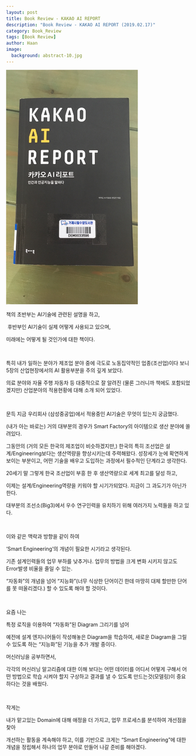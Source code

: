 ```yaml
---
layout: post
title: Book Review - KAKAO AI REPORT
description: "Book Review - KAKAO AI REPORT (2019.02.17)" 
category: Book_Review
tags: [Book Review]
author: Haan
image:
  background: abstract-10.jpg
---
```

<img src="/assets/img/BR_190217.jpg" width="360">
<br/>
<p>책의 초반부는 AI기술에 관련된 설명을 하고,</p>
<p> 후반부인 AI기술이 실제 어떻게 사용되고 있으며, </p>
<p>미래에는 어떻게 될 것인가에 대한 책이다.</p>
<br>
<p>특히 내가 일하는 분야가 제조업 분야 중에 극도로 노동집약적인 업종(조선업)이다 보니 5장의 산업현장에서의 AI 활용부분을 주의 깊게 보았다.</p>
<p>의료 분야와 자율 주행 자동차 등 대중적으로 잘 알려진 (물론 그러니까 책에도 포함되었겠지만) 산업분야의 적용현황에 대해 소개 되어 있었다.</p>
<br>
<p>문득 지금 우리회사 (삼성중공업)에서 적용중인 AI기술은 무엇이 있는지 궁금했다.</p>
<p>(내가 아는 바로는) 거의 대부분의 경우가 Smart Factory의 아이템으로 생산 분야에 쏠려있다.</p>
<p>그동안의 (거의 모든 한국의 제조업이 비슷하겠지만,) 한국의 특히 조선업은 설계/Engineering보다는 생산역량을 향상시키는데 주력해왔다. 성장세가 눈에 확연하게 보이는 부분이고, 어떤 기술을 배우고 도입하는 과정에서 필수적인 단계라고 생각한다.</p>
<p>20세기 말 그렇게 한국 조선업이 부흥 한 후 생산역량으로 세계 최고를 달성 하고,</p>
<p>이제는 설계/Engineering역량을 키워야 할 시기가되었다. 지금이 그 과도기가 아닌가 한다.</p>
<p>대부분의 조선소(Big3)에서 우수 연구인력을 유치하기 위해 여러가지 노력들을 하고 있다.</p>
<br>
<p>이와 같은 맥락과 방향을 같이 하여 </p>
<p>‘Smart Engineering’의 개념이 필요한 시기라고 생각된다.</p>
<p>기존 설계인력들의 업무 부하를 낮추거나. 업무의 방법을 크게 변화 시키지 않고도 Error발생 비율을 줄일 수 있는. </p>
<p>“자동화”의 개념을 넘어 “지능화”(너무 식상한 단어이긴 한데 마땅히 대체 할만한 단어를 못 떠올리겠다.) 할 수 있도록 해야 할 것이다.</p>
<br>
<p>요즘 나는 </p>
<p>특정 로직을 이용하여 “자동화”된 Diagram 그리기를 넘어 </p>
<p>예전에 설계 엔지니어들이 작성해놓은 Diagram을 학습하여, 새로운 Diagram을 그릴 수 있도록 하는 “지능화”된 기능을 추가 개발 중이다.</p>
<p>머신러닝을 공부하면서, </p>
<p>각각의 머신러닝 알고리즘에 대한 이해 보다는 어떤 데이터를 어디서 어떻게 구해서 어떤 방법으로 학습 시켜야 할지 구상하고 결과를 낼 수 있도록 만드는것(모델링)이 중요하다는 것을 배웠다.</p>
<br>
<p>작게는</p>
<p>내가 맡고있는 Domain에 대해 애정을 더 가지고, 업무 프로세스를 분석하여 개선점을 찾아 </p>
<p>개선하는 활동을 계속해야 하고, 이를 기반으로 크게는 “Smart Engineering”에 대한 개념을 정립해서 하나의 업무 분야로 만들어 나갈 준비를 해야겠다.</p>